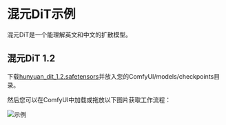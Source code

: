 # 混元DiT示例

混元DiT是一个能理解英文和中文的扩散模型。

## 混元DiT 1.2

下载[hunyuan_dit_1.2.safetensors](https://huggingface.co/comfyanonymous/hunyuan_dit_comfyui/blob/main/hunyuan_dit_1.2.safetensors)并放入您的ComfyUI/models/checkpoints目录。

然后您可以在ComfyUI中加载或拖放以下图片获取工作流程：

![示例](hunyuan_dit_1.2_example.png)

